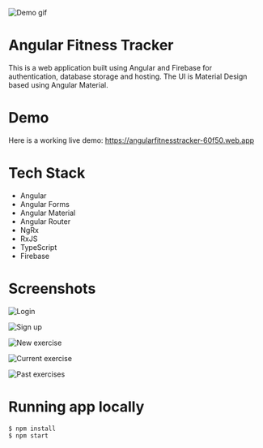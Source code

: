 ![Demo gif](https://github.com/ignaciocasal/Angular-Fitness-Tracker/blob/master/screenshots/demo.gif?raw=true)
# Angular Fitness Tracker
This is a web application built using Angular and Firebase for authentication, database storage and hosting. The UI is Material Design based using Angular Material.

# Demo
Here is a working live demo: 
https://angularfitnesstracker-60f50.web.app

# Tech Stack
- Angular
- Angular Forms
- Angular Material
- Angular Router
- NgRx
- RxJS
- TypeScript
- Firebase

# Screenshots
![Login](https://github.com/ignaciocasal/Angular-Fitness-Tracker/blob/master/screenshots/1.png?raw=true)

![Sign up](https://github.com/ignaciocasal/Angular-Fitness-Tracker/blob/master/screenshots/2.png?raw=true)

![New exercise](https://github.com/ignaciocasal/Angular-Fitness-Tracker/blob/master/screenshots/3.png?raw=true)

![Current exercise](https://github.com/ignaciocasal/Angular-Fitness-Tracker/blob/master/screenshots/4.png?raw=true)

![Past exercises](https://github.com/ignaciocasal/Angular-Fitness-Tracker/blob/master/screenshots/5.png?raw=true)


# Running app locally
    $ npm install
	$ npm start
	

